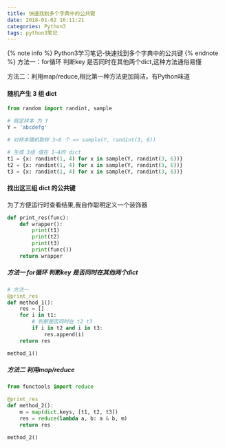 ```yaml
---
title: 快速找到多个字典中的公共键
date: 2018-01-02 16:11:21
categories: Python3
tags: python3笔记
---
```

{% note info %} 
Python3学习笔记-快速找到多个字典中的公共键
{% endnote %} 
方法一：for循环 判断key 是否同时在其他两个dict,这种方法通俗易懂

方法二：利用map/reduce,相比第一种方法更加简洁。有Python味道
<!-- more -->
#### 随机产生 3 组 dict

```python
from random import randint, sample

# 假定样本 为 Y
Y = 'abcdefg'

# 对样本随机取样 3~6 个 => sample(Y, randint(3, 6))

# 生成 3组 值在 1~4的 dict
t1 = {x: randint(1, 4) for x in sample(Y, randint(3, 6))}
t2 = {x: randint(1, 4) for x in sample(Y, randint(3, 6))}
t3 = {x: randint(1, 4) for x in sample(Y, randint(3, 6))}
```

#### 找出这三组 dict 的公共键
为了方便运行时查看结果,我自作聪明定义一个装饰器
```python
def print_res(func):
    def wrapper():
        print(t1)
        print(t2)
        print(t3)
        print(func())
    return wrapper
```
##### 方法一 for循环 判断key 是否同时在其他两个dict
```python
# 方法一
@print_res
def method_1():
    res = []
    for i in t1:
        # 判断是否同时在 t2 t3
        if i in t2 and i in t3:
            res.append(i)
    return res

method_1()

```
##### 方法二 利用map/reduce
```python
from functools import reduce

@print_res
def method_2():
    m = map(dict.keys, [t1, t2, t3])
    res = reduce(lambda a, b: a & b, m)
    return res

method_2()

```
